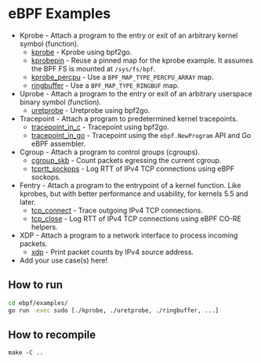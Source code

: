 # eBPF Examples

* Kprobe - Attach a program to the entry or exit of an arbitrary kernel symbol (function).
  * [kprobe](kprobe/) - Kprobe using bpf2go.
  * [kprobepin](kprobepin/) - Reuse a pinned map for the kprobe example. It assumes the BPF FS is mounted at `/sys/fs/bpf`.
  * [kprobe_percpu](kprobe_percpu/) - Use a `BPF_MAP_TYPE_PERCPU_ARRAY` map.
  * [ringbuffer](ringbuffer/) - Use a `BPF_MAP_TYPE_RINGBUF` map.
* Uprobe - Attach a program to the entry or exit of an arbitrary userspace binary symbol (function).
  * [uretprobe](uretprobe/) - Uretprobe using bpf2go.
* Tracepoint - Attach a program to predetermined kernel tracepoints.
  * [tracepoint_in_c](tracepoint_in_c/) - Tracepoint using bpf2go.
  * [tracepoint_in_go](tracepoint_in_go/) - Tracepoint using the `ebpf.NewProgram` API and Go eBPF assembler.
* Cgroup - Attach a program to control groups (cgroups).
  * [cgroup_skb](cgroup_skb/) - Count packets egressing the current cgroup.
  * [tcprtt_sockops](tcprtt_sockops/) - Log RTT of IPv4 TCP connections using eBPF sockops.
* Fentry - Attach a program to the entrypoint of a kernel function.
  Like kprobes, but with better performance and usability, for kernels 5.5 and later.
  * [tcp_connect](fentry/) - Trace outgoing IPv4 TCP connections.
  * [tcp_close](tcprtt/) - Log RTT of IPv4 TCP connections using eBPF CO-RE helpers.
* XDP - Attach a program to a network interface to process incoming packets.
  * [xdp](xdp/) - Print packet counts by IPv4 source address.
* Add your use case(s) here!

## How to run

```bash
cd ebpf/examples/
go run -exec sudo [./kprobe, ./uretprobe, ./ringbuffer, ...]
```

## How to recompile

```
make -C ..
```
